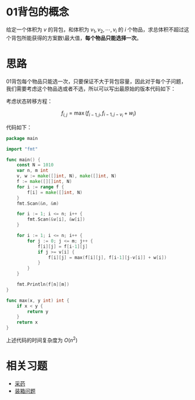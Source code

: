 # 01背包的概念

给定一个体积为 $v$ 的背包，和体积为 $v_{1}, v_{2}, \cdots, v_{i}$ 的 $i$ 个物品，求总体积不超过这个背包所能获得的方案数\最大值，**每个物品只能选择一次**。

# 思路

01背包每个物品只能选一次，只要保证不大于背包容量，因此对于每个子问题，我们需要考虑这个物品选或者不选，所以可以写出最原始的版本代码如下：

考虑状态转移方程：

$$
f_{i,j} = \max(f_{i-1,j}, f_{i-1, j-v_{i}} + w_{i})
$$

代码如下：

```go
package main

import "fmt"

func main() {
	const N = 1010
	var n, m int
	v, w := make([]int, N), make([]int, N)
	f := make([][]int, N)
	for i := range f {
		f[i] = make([]int, N)
	}
	fmt.Scan(&n, &m)

	for i := 1; i <= n; i++ {
		fmt.Scan(&v[i], &w[i])
	}

	for i := 1; i <= n; i++ {
		for j := 0; j <= m; j++ {
            f[i][j] = f[i-1][j]
            if j >= v[i] {
                f[i][j] = max(f[i][j], f[i-1][j-v[i]] + w[i])
            }
		}
	}

	fmt.Println(f[n][m])
}

func max(x, y int) int {
    if x < y {
        return y
    }
    return x
}
```

上述代码的时间复杂度为 $O(n^2)$

# 相关习题
- [采药](https://www.luogu.com.cn/problem/P1048)
- [装箱问题](https://www.luogu.com.cn/problem/P1049)
